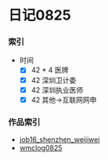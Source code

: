 # 日记0825

### 索引

- 时间
    + [x] 42 * 4 医牌
    + [x] 42 深圳卫计委
    + [x] 42 深圳执业医师
    + [x] 42 其他->互联网网申
        
### 作品索引
- [job16_shenzhen_weijiwei](https://github.com/zhangshiyinrunwithcc/zsy.github.io/blob/master/job16_shenzhen_weijiwei.mdown)
- [wmclog0825](https://github.com/zhangshiyinrunwithcc/wmc/blob/master/wmclog0825.mdown)